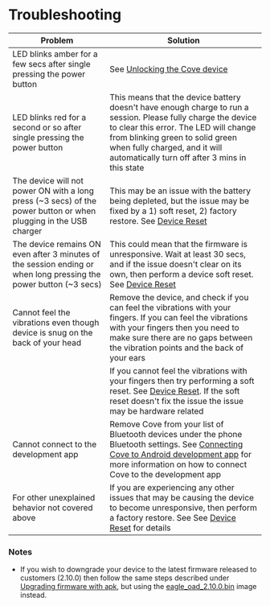 # Troubleshooting

| Problem     | Solution      |
| ------------- | ------------- |
| LED blinks amber for a few secs after single pressing the power button          | See [Unlocking the Cove device](device_unlocking.md)         |
| LED blinks red for a second or so after single pressing the power button           | This means that the device battery doesn't have enough charge to run a session. Please fully charge the device to clear this error. The LED will change from blinking green to solid green when fully charged, and it will automatically turn off after 3 mins in this state         |
|The device will not power ON with a long press (~3 secs) of the power button or when plugging in the USB charger | This may be an issue with the battery being depleted, but the issue may be fixed by a 1) soft reset, 2) factory restore. See [Device Reset](device_reset.md)|
|The device remains ON even after 3 minutes of the session ending or when long pressing the power button (~3 secs) | This could mean that the firmware is unresponsive. Wait at least 30 secs, and if the issue doesn't clear on its own, then perform a device soft reset. See [Device Reset](device_reset.md)|
| Cannot feel the vibrations even though device is snug on the back of your head| Remove the device, and check if you can feel the vibrations with your fingers. If you can feel the vibrations with your fingers then you need to make sure there are no gaps between the vibration points and the back of your ears
| | If you cannot feel the vibrations with your fingers then try performing a soft reset. See [Device Reset](device_reset.md). If the soft reset doesn't fix the issue the issue may be hardware related |
|Cannot connect to the development app | Remove Cove from your list of Bluetooth devices under the phone Bluetooth settings. See [Connecting Cove to Android development app](connecting.md) for more information on how to connect Cove to the development app|
|For other unexplained behavior not covered above|If you are experiencing any other issues that may be causing the device to become unresponsive, then perform a factory restore. See See [Device Reset](device_reset.md) for details|

### Notes
- If you wish to downgrade your device to the latest firmware released to customers (2.10.0) then follow the same steps described under [Upgrading firmware with apk](firmware_upgrade.md), but using the [eagle_oad_2.10.0.bin](../firmware/eagle_oad_2.10.0.bin) image instead.
